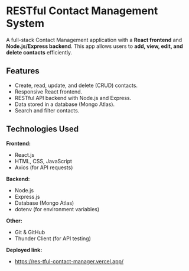 # RESTful Contact Management System

A full-stack Contact Management application with a **React frontend** and **Node.js/Express backend**. This app allows users to **add, view, edit, and delete contacts** efficiently.



## **Features**

- Create, read, update, and delete (CRUD) contacts.
- Responsive React frontend.
- RESTful API backend with Node.js and Express.
- Data stored in a database (Mongo Atlas).
- Search and filter contacts.



## **Technologies Used**

**Frontend:**
- React.js
- HTML, CSS, JavaScript
- Axios (for API requests)

**Backend:**
- Node.js
- Express.js
- Database (Mongo Atlas)
- dotenv (for environment variables)

**Other:**
- Git & GitHub
- Thunder Client (for API testing)

**Deployed link:**
- https://res-tful-contact-manager.vercel.app/






